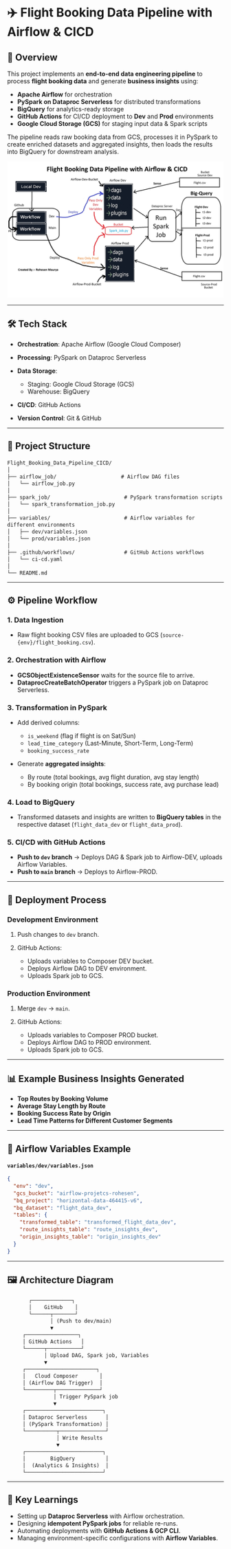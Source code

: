# ✈️ Flight Booking Data Pipeline with Airflow & CICD

## 📌 Overview

This project implements an **end-to-end data engineering pipeline** to process **flight booking data** and generate **business insights** using:

* **Apache Airflow** for orchestration
* **PySpark on Dataproc Serverless** for distributed transformations
* **BigQuery** for analytics-ready storage
* **GitHub Actions** for CI/CD deployment to **Dev** and **Prod** environments
* **Google Cloud Storage (GCS)** for staging input data & Spark scripts

The pipeline reads raw booking data from GCS, processes it in PySpark to create enriched datasets and aggregated insights, then loads the results into BigQuery for downstream analysis.

![Architecture](Architecture-Flight_Booking_Data_Pipeline_CICD.jpg)

---

## 🛠 Tech Stack

* **Orchestration**: Apache Airflow (Google Cloud Composer)
* **Processing**: PySpark on Dataproc Serverless
* **Data Storage**:

  * Staging: Google Cloud Storage (GCS)
  * Warehouse: BigQuery
* **CI/CD**: GitHub Actions
* **Version Control**: Git & GitHub

---

## 📂 Project Structure

```
Flight_Booking_Data_Pipeline_CICD/
│
├── airflow_job/                     # Airflow DAG files
│   └── airflow_job.py
│
├── spark_job/                        # PySpark transformation scripts
│   └── spark_transformation_job.py
│
├── variables/                        # Airflow variables for different environments
│   ├── dev/variables.json
│   └── prod/variables.json
│
├── .github/workflows/                # GitHub Actions workflows
│   └── ci-cd.yaml
│
└── README.md
```

---

## ⚙️ Pipeline Workflow

### 1. **Data Ingestion**

* Raw flight booking CSV files are uploaded to GCS (`source-{env}/flight_booking.csv`).

### 2. **Orchestration with Airflow**

* **GCSObjectExistenceSensor** waits for the source file to arrive.
* **DataprocCreateBatchOperator** triggers a PySpark job on Dataproc Serverless.

### 3. **Transformation in PySpark**

* Add derived columns:

  * `is_weekend` (flag if flight is on Sat/Sun)
  * `lead_time_category` (Last-Minute, Short-Term, Long-Term)
  * `booking_success_rate`
* Generate **aggregated insights**:

  * By route (total bookings, avg flight duration, avg stay length)
  * By booking origin (total bookings, success rate, avg purchase lead)

### 4. **Load to BigQuery**

* Transformed datasets and insights are written to **BigQuery tables** in the respective dataset (`flight_data_dev` or `flight_data_prod`).

### 5. **CI/CD with GitHub Actions**

* **Push to `dev` branch** → Deploys DAG & Spark job to Airflow-DEV, uploads Airflow Variables.
* **Push to `main` branch** → Deploys to Airflow-PROD.

---

## 🚀 Deployment Process

### **Development Environment**

1. Push changes to `dev` branch.
2. GitHub Actions:

   * Uploads variables to Composer DEV bucket.
   * Deploys Airflow DAG to DEV environment.
   * Uploads Spark job to GCS.

### **Production Environment**

1. Merge `dev` → `main`.
2. GitHub Actions:

   * Uploads variables to Composer PROD bucket.
   * Deploys Airflow DAG to PROD environment.
   * Uploads Spark job to GCS.

---

## 📊 Example Business Insights Generated

* **Top Routes by Booking Volume**
* **Average Stay Length by Route**
* **Booking Success Rate by Origin**
* **Lead Time Patterns for Different Customer Segments**

---

## 🔑 Airflow Variables Example

**`variables/dev/variables.json`**

```json
{
  "env": "dev",
  "gcs_bucket": "airflow-projetcs-rohesen",
  "bq_project": "horizontal-data-464415-v6",
  "bq_dataset": "flight_data_dev",
  "tables": {
    "transformed_table": "transformed_flight_data_dev",
    "route_insights_table": "route_insights_dev",
    "origin_insights_table": "origin_insights_dev"
  }
}
```

---

## 🖼 Architecture Diagram

```
       ┌─────────────┐
       │    GitHub    │
       └──────┬───────┘
              │ (Push to dev/main)
              ▼
     ┌─────────────────┐
     │ GitHub Actions   │
     └──────┬───────────┘
            │ Upload DAG, Spark job, Variables
            ▼
     ┌───────────────────────┐
     │   Cloud Composer       │
     │ (Airflow DAG Trigger)  │
     └─────────┬──────────────┘
               │ Trigger PySpark job
               ▼
     ┌─────────────────────────┐
     │ Dataproc Serverless      │
     │ (PySpark Transformation) │
     └──────────┬───────────────┘
                │ Write Results
                ▼
     ┌─────────────────────────┐
     │        BigQuery          │
     │  (Analytics & Insights)  │
     └─────────────────────────┘
```

---

## 📌 Key Learnings

* Setting up **Dataproc Serverless** with Airflow orchestration.
* Designing **idempotent PySpark jobs** for reliable re-runs.
* Automating deployments with **GitHub Actions & GCP CLI**.
* Managing environment-specific configurations with **Airflow Variables**.
